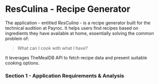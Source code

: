 # ResCulina - Recipe Generator

The application - entitled _ResCulina_ - is a recipe generator built for the technical audition at Payroc. It helps users find recipes based on ingredients they have available at home, essentially solving the common problem of:

> What can I cook with what I have?

It leverages TheMealDB API to fetch recipe data and present suitable cooking options.

### Section 1 - Application Requirements & Analysis
